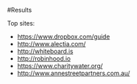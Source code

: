 #Results

Top sites:
  - https://www.dropbox.com/guide
  - http://www.alectia.com/
  - http://whiteboard.is
  - http://robinhood.io
  - https://www.charitywater.org/
  - http://www.annestreetpartners.com.au/
